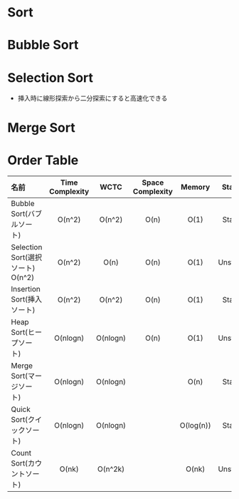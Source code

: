 # Sort

# Bubble Sort

# Selection Sort

- 挿入時に線形探索から二分探索にすると高速化できる

# Merge Sort

# Order Table

| 名前                              | Time Complexity |   WCTC   | Space Complexity |  Memory   |  Stable  |
| :-------------------------------- | :-------------: | :------: | :--------------: | :-------: | :------: |
| Bubble Sort(バブルソート)         |     O(n^2)      |  O(n^2)  |       O(n)       |   O(1)    |  Stable  |
| Selection Sort(選択ソート) O(n^2) |     O(n^2)      |   O(n)   |       O(n)       |   O(1)    | Unstable |
| Insertion Sort(挿入ソート)        |     O(n^2)      |  O(n^2)  |       O(n)       |   O(1)    |  Stable  |
| Heap Sort(ヒープソート)           |    O(nlogn)     | O(nlogn) |       O(n)       |   O(1)    | Unstable |
| Merge Sort(マージソート)          |    O(nlogn)     | O(nlogn) |                  |   O(n)    |  Stable  |
| Quick Sort(クイックソート)        |    O(nlogn)     | O(nlogn) |                  | O(log(n)) |  Stable  |
| Count Sort(カウントソート)        |      O(nk)      | O(n^2k)  |                  |   O(nk)   | Unstable |
